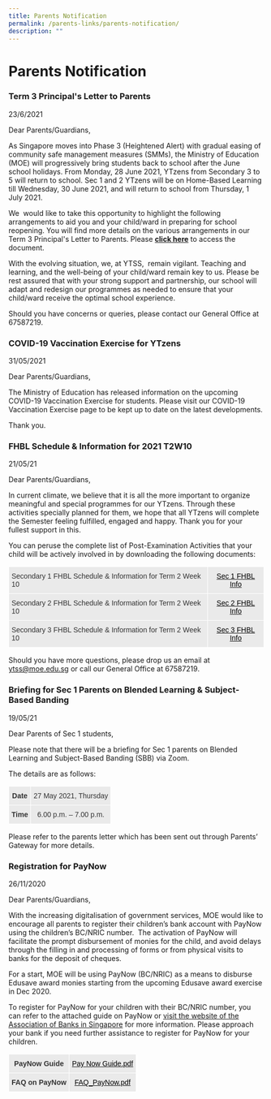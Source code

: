 ```yaml
---
title: Parents Notification
permalink: /parents-links/parents-notification/
description: ""
---
```

# **Parents Notification**

### Term 3 Principal's Letter to Parents 

23/6/2021

Dear Parents/Guardians,  

As Singapore moves into Phase 3 (Heightened Alert) with gradual easing of community safe management measures (SMMs), the Ministry of Education (MOE) will progressively bring students back to school after the June school holidays. From Monday, 28 June 2021, YTzens from Secondary 3 to 5 will return to school. Sec 1 and 2 YTzens will be on Home-Based Learning till Wednesday, 30 June 2021, and will return to school from Thursday, 1 July 2021.

We  would like to take this opportunity to highlight the following arrangements to aid you and your child/ward in preparing for school reopening. You will find more details on the various arrangements in our Term 3 Principal's Letter to Parents. Please [**click here**](/files/Letter%20to%20Parents%20for%20Term%203%202021%2023%20June%201500%20hrs.pdf) to access the document.

With the evolving situation, we, at YTSS,  remain vigilant. Teaching and learning, and the well-being of your child/ward remain key to us. Please be rest assured that with your strong support and partnership, our school will adapt and redesign our programmes as needed to ensure that your child/ward receive the optimal school experience.

Should you have concerns or queries, please contact our General Office at 67587219.

### COVID-19 Vaccination Exercise for YTzens

31/05/2021  
  
Dear Parents/Guardians,  
  
The Ministry of Education has released information on the upcoming COVID-19 Vaccination Exercise for students. Please visit our COVID-19 Vaccination Exercise page to be kept up to date on the latest developments.  
  
Thank you.

### FHBL Schedule & Information for 2021 T2W10

21/05/21  

Dear Parents/Guardians,

In current climate, we believe that it is all the more important to organize meaningful and special programmes for our YTzens. Through these activities specially planned for them, we hope that all YTzens will complete the Semester feeling fulfilled, engaged and happy. Thank you for your fullest support in this.

You can peruse the complete list of Post-Examination Activities that your child will be actively involved in by downloading the following documents:


<table style="border-collapse:collapse;border-spacing:0" class="tg"><thead><tr><th style="background-color:#EAEAEA;border-color:#ffffff;border-style:solid;border-width:1px;color:#333;font-family:Arial, sans-serif;font-size:14px;font-weight:normal;overflow:hidden;padding:10px 5px;text-align:left;vertical-align:top;word-break:normal">Secondary 1 FHBL Schedule &amp; Information for Term 2 Week 10</th><th style="background-color:#EAEAEA;border-color:#ffffff;border-style:solid;border-width:1px;color:#333;font-family:Arial, sans-serif;font-size:14px;font-weight:normal;overflow:hidden;padding:10px 5px;text-align:center;vertical-align:top;word-break:normal"><a href="/files/Sec%201%20FHBL%20Info.pdf" target="_blank" rel="noopener noreferrer"><span style="text-decoration:none;color:#000">Sec 1 FHBL Info</span></a></th></tr></thead><tbody><tr><td style="background-color:#EAEAEA;border-color:#ffffff;border-style:solid;border-width:1px;color:#333;font-family:Arial, sans-serif;font-size:14px;overflow:hidden;padding:10px 5px;text-align:left;vertical-align:top;word-break:normal">Secondary 2 FHBL Schedule &amp; Information for Term 2 Week 10</td><td style="background-color:#EAEAEA;border-color:#ffffff;border-style:solid;border-width:1px;color:#333;font-family:Arial, sans-serif;font-size:14px;overflow:hidden;padding:10px 5px;text-align:center;vertical-align:top;word-break:normal"><a href="/files/Sec%202%20FHBL%20Info.pdf"><span style="text-decoration:none;color:#000">Sec 2 FHBL Info</span></a></td></tr><tr><td style="background-color:#EAEAEA;border-color:#ffffff;border-style:solid;border-width:1px;color:#333;font-family:Arial, sans-serif;font-size:14px;overflow:hidden;padding:10px 5px;text-align:left;vertical-align:top;word-break:normal">Secondary 3 FHBL Schedule &amp; Information for Term 2 Week 10</td><td style="background-color:#EAEAEA;border-color:#ffffff;border-style:solid;border-width:1px;color:#333;font-family:Arial, sans-serif;font-size:14px;overflow:hidden;padding:10px 5px;text-align:center;vertical-align:top;word-break:normal"><a href="/files/Sec%203%20FHBL%20Info.pdf"><span style="text-decoration:none;color:#000">Sec 3 FHBL Info</span></a></td></tr></tbody></table>

Should you have more questions, please drop us an email at ytss@moe.edu.sg or call our General Office at 67587219.

### Briefing for Sec 1 Parents on Blended Learning & Subject-Based Banding

19/05/21  
  
Dear Parents of Sec 1 students,

Please note that there will be a briefing for Sec 1 parents on Blended Learning and Subject-Based Banding (SBB) via Zoom.

The details are as follows:

<table style="border-collapse:collapse;border-spacing:0" class="tg"><thead><tr><th style="background-color:#EAEAEA;border-color:#ffffff;border-style:solid;border-width:1px;color:#333;font-family:Arial, sans-serif;font-size:14px;font-weight:bold;overflow:hidden;padding:10px 5px;text-align:center;vertical-align:top;word-break:normal">Date</th><th style="background-color:#EAEAEA;border-color:#ffffff;border-style:solid;border-width:1px;color:#333;font-family:Arial, sans-serif;font-size:14px;font-weight:normal;overflow:hidden;padding:10px 5px;text-align:center;vertical-align:top;word-break:normal">27 May 2021, Thursday</th></tr></thead><tbody><tr><td style="background-color:#EAEAEA;border-color:#ffffff;border-style:solid;border-width:1px;color:#333;font-family:Arial, sans-serif;font-size:14px;font-weight:bold;overflow:hidden;padding:10px 5px;text-align:center;vertical-align:top;word-break:normal">Time</td><td style="background-color:#EAEAEA;border-color:#ffffff;border-style:solid;border-width:1px;color:#333;font-family:Arial, sans-serif;font-size:14px;overflow:hidden;padding:10px 5px;text-align:center;vertical-align:top;word-break:normal">6.00 p.m. – 7.00 p.m.</td></tr></tbody></table>

Please refer to the parents letter which has been sent out through Parents’ Gateway for more details.

### Registration for PayNow

26/11/2020

Dear Parents/Guardians,

With the increasing digitalisation of government services, MOE would like to encourage all parents to register their children’s bank account with PayNow using the children’s BC/NRIC number.  The activation of PayNow will facilitate the prompt disbursement of monies for the child, and avoid delays through the filling in and processing of forms or from physical visits to banks for the deposit of cheques.

For a start, MOE will be using PayNow (BC/NRIC) as a means to disburse Edusave award monies starting from the upcoming Edusave award exercise in Dec 2020.

To register for PayNow for your children with their BC/NRIC number, you can refer to the attached guide on PayNow or [visit the website of the Association of Banks in Singapore](https://go.gov.sg/abspaynow) for more information. Please approach your bank if you need further assistance to register for PayNow for your children.


<table style="border-collapse:collapse;border-spacing:0" class="tg"><thead><tr><th style="background-color:#EAEAEA;border-color:#ffffff;border-style:solid;border-width:1px;color:#333;font-family:Arial, sans-serif;font-size:14px;font-weight:bold;overflow:hidden;padding:10px 5px;text-align:center;vertical-align:top;word-break:normal">PayNow Guide</th><th style="background-color:#EAEAEA;border-color:#ffffff;border-style:solid;border-width:1px;color:#333;font-family:Arial, sans-serif;font-size:14px;font-weight:normal;overflow:hidden;padding:10px 5px;text-align:center;vertical-align:top;word-break:normal"><a href="[/files/Pay%20Now%20Guide.pdf" target="_blank" rel="noopener noreferrer"><span style="text-decoration:none;color:#000">Pay Now Guide.pdf</span></a> </th></tr></thead><tbody><tr><td style="background-color:#EAEAEA;border-color:#ffffff;border-style:solid;border-width:1px;color:#333;font-family:Arial, sans-serif;font-size:14px;font-weight:bold;overflow:hidden;padding:10px 5px;text-align:center;vertical-align:top;word-break:normal">FAQ on PayNow </td><td style="background-color:#EAEAEA;border-color:#ffffff;border-style:solid;border-width:1px;color:#333;font-family:Arial, sans-serif;font-size:14px;overflow:hidden;padding:10px 5px;text-align:center;vertical-align:top;word-break:normal"><a href="/files/FAQ_PayNow.pdf"><span style="text-decoration:none;color:#000">FAQ_PayNow.pdf</span></a> </td></tr></tbody></table>